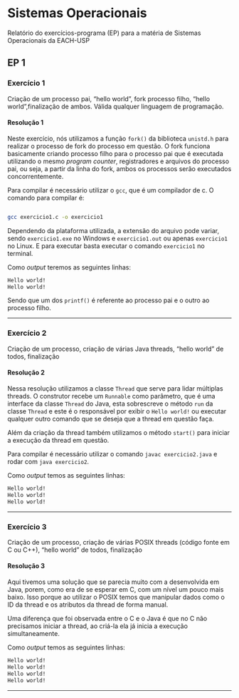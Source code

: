 
# Sistemas Operacionais

 
Relatório do exercícios-programa (EP) para a matéria de Sistemas Operacionais da EACH-USP

  

## EP 1

  

### Exercício 1

Criação de um processo pai, “hello world”, fork processo filho, “hello world”,finalização de ambos. Válida qualquer linguagem de programação.

  

#### Resolução 1

  

Neste exercício, nós utilizamos a função `fork()` da biblioteca `unistd.h` para realizar o processo de fork do processo em questão. O fork funciona basicamente criando processo filho para o processo pai que é executada utilizando o mesmo *program counter*, registradores e arquivos do processo pai, ou seja, a partir da linha do fork, ambos os processos serão executados concorrentemente.


  

Para compilar é necessário utilizar o `gcc`, que é um compilador de c. O comando para compilar é:

  

```bash

gcc exercicio1.c -o exercicio1

```

  

Dependendo da plataforma utilizada, a extensão do arquivo pode variar, sendo `exercicio1.exe` no Windows e `exercicio1.out` ou apenas `exercicio1` no Linux. E para executar basta executar o comando `exercicio1` no terminal.

Como *output* teremos as seguintes linhas:

```bash
Hello world!
Hello world!
```
Sendo que um dos `printf()` é referente ao processo pai e o outro ao processo filho.

  ---

### Exercício 2

  

Criação de um processo, criação de várias Java threads, “hello world” de todos, finalização

  

#### Resolução 2

  

Nessa resolução utilizamos a classe `Thread` que serve para lidar múltiplas threads. O construtor recebe um `Runnable` como parâmetro, que é uma interface da classe `Thread` do Java, esta sobrescreve o método `run` da classe `Thread` e este é o responsável por exibir o `Hello world!`  ou executar qualquer outro comando que se deseja que a thread em questão faça.

Além da criação da thread também utilizamos o método `start()` para iniciar a execução da thread em questão.

  

Para compilar é necessário utilizar o comando `javac exercicio2.java` e rodar com `java exercicio2`.

Como *output* temos as seguintes linhas:
```bash
Hello world!
Hello world!
Hello world!
```

  ---

### Exercício 3

  

Criação de um processo, criação de várias POSIX threads (código fonte em C ou C++), “hello world” de todos, finalização

  

#### Resolução 3

  

Aqui tivemos uma solução que se parecia muito com a desenvolvida em Java, porem, como era de se esperar em C, com um nível um pouco mais baixo. Isso porque ao utilizar o POSIX temos que manipular dados como o ID da thread e os atributos da thread de forma manual.

Uma diferença que foi observada entre o C e o Java é que no C não precisamos iniciar a thread, ao criá-la ela já inicia a execução simultaneamente.

Como *output* temos as seguintes linhas:
```bash
Hello world!
Hello world!
Hello world!
Hello world!
```
---
